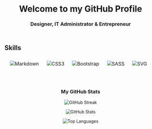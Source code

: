 <!-- Welcome Header -->
<header style="text-align: center;">
  <h1>Welcome to my GitHub Profile</h1>
  <h3>Designer, IT Administrator & Entrepreneur</h3>
</header>

<!-- Skills Section -->
<section>
  <h2>Skills</h2>
  <table style="width: 100%; border-spacing: 10px; border-collapse: separate; border: none; box-shadow: none;">
    <tr>
      <td style="text-align: center;">
        <img alt="Markdown" src="https://img.shields.io/badge/-Markdown-000?style=flat-square&logo=markdown" />
      </td>
      <td style="text-align: center;">
        <img alt="CSS3" src="https://img.shields.io/badge/-CSS3-1572B6?style=flat-square&logo=css3" />
      </td>
      <td style="text-align: center;">
        <img alt="Bootstrap" src="https://img.shields.io/badge/-Bootstrap-563D7C?style=flat-square&logo=bootstrap" />
      </td>
      <td style="text-align: center;">
        <img alt="SASS" src="https://img.shields.io/badge/-SASS-cc6699?style=flat-square&logo=sass&logoColor=white" />
      </td>
      <td style="text-align: center;">
        <img alt="SVG" src="https://img.shields.io/badge/-SVG-FFB13B?style=flat-square&logo=svg" />
      </td>
    </tr>
  </table>
</section>

<!-- GitHub Stats Section -->
<footer style="padding: 20px; text-align: center;">
  <h3>My GitHub Stats</h3>
  <p>
    <img alt="GitHub Streak" src="https://github-readme-streak-stats.herokuapp.com/?user=philipprochazka&theme=dark" />
  </p>
  <p>
    <img alt="GitHub Stats" src="https://github-readme-stats.vercel.app/api?username=philipprochazka&count_private=true&show_icons=true&theme=dark" />
  </p>
  <p>
    <img alt="Top Languages" src="https://github-readme-stats.vercel.app/api/top-langs/?username=philipprochazka&layout=compact&theme=dark" />
  </p>
</footer>
